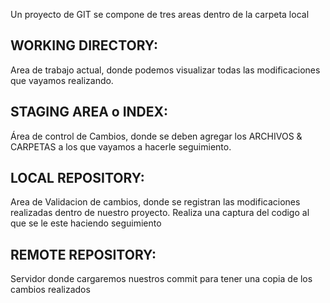 Un proyecto de GIT se compone de tres areas dentro de la carpeta local 

WORKING DIRECTORY:
-----------------
Area de trabajo actual, donde podemos visualizar todas las modificaciones
que vayamos realizando.

STAGING AREA o INDEX:
--------------------
Área de control de Cambios, donde se deben agregar los ARCHIVOS & CARPETAS
a los que vayamos a hacerle seguimiento.

LOCAL REPOSITORY:
----------------
Area de Validacion de cambios, donde se registran las modificaciones
realizadas dentro de nuestro proyecto.
Realiza una captura del codigo al que se le este haciendo seguimiento

REMOTE REPOSITORY:
-----------------
Servidor donde cargaremos nuestros commit para tener una copia de los cambios realizados


